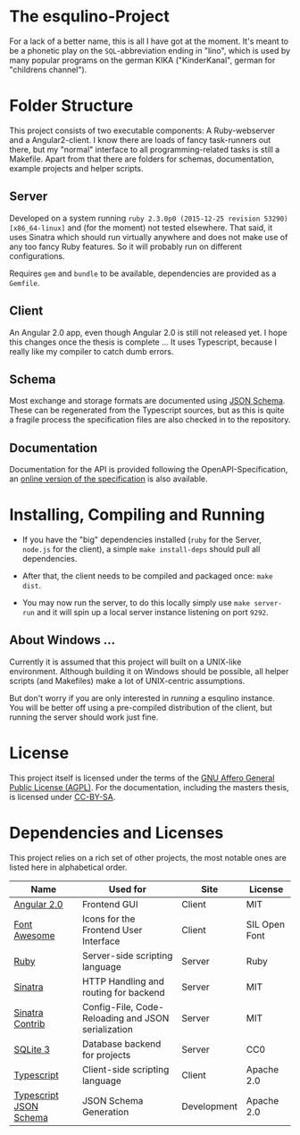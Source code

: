 # The esqulino-Project

For a lack of a better name, this is all I have got at the moment. It's meant to be a phonetic play on the `SQL`-abbreviation ending in "lino", which is used by many popular programs on the german KIKA ("KinderKanal", german for "childrens channel").

# Folder Structure

This project consists of two executable components: A Ruby-webserver and a Angular2-client. I know there are loads of fancy task-runners out there, but my "normal" interface to all programming-related tasks is still a Makefile. Apart from that there are folders for schemas, documentation, example projects and helper scripts.

## Server

Developed on a system running `ruby 2.3.0p0 (2015-12-25 revision 53290) [x86_64-linux]` and (for the moment) not tested elsewhere. That said, it uses Sinatra which should run virtually anywhere and does not make use of any too fancy Ruby features. So it will probably run on different configurations.

Requires `gem` and `bundle` to be available, dependencies are provided as a `Gemfile`.

## Client

An Angular 2.0 app, even though Angular 2.0 is still not released yet. I hope this changes once the thesis is complete ... It uses Typescript, because I really like my compiler to catch dumb errors.

## Schema

Most exchange and storage formats are documented using [JSON Schema](http://json-schema.org/). These can be regenerated from the Typescript sources, but as this is quite a fragile process the specification files are also checked in to the repository.

## Documentation

Documentation for the API is provided following the OpenAPI-Specification, an [online version of the specification](http://petstore.swagger.io/?url=https://esqulino.marcusriemer.de/doc/swagger/swagger.yaml) is also available.

# Installing, Compiling and Running

* If you have the "big" dependencies installed (`ruby` for the Server, `node.js` for the client), a simple `make install-deps` should pull all dependencies.

* After that, the client needs to be compiled and packaged once: `make dist`.

* You may now run the server, to do this locally simply use `make server-run` and it will spin up a local server instance listening on port `9292`.

## About Windows ...

Currently it is assumed that this project will built on a UNIX-like environment. Although building it on Windows should be possible, all helper scripts (and Makefiles) make a lot of UNIX-centric assumptions.

But don't worry if you are only interested in *running* a esqulino instance. You will be better off using a pre-compiled distribution of the client, but running the server should work just fine.

# License

This project itself is licensed under the terms of the [GNU Affero General Public License (AGPL)](https://www.gnu.org/licenses/agpl.html). For the documentation, including the masters thesis, is licensed under [CC-BY-SA](https://creativecommons.org/licenses/by-sa/4.0/).

# Dependencies and Licenses

This project relies on a rich set of other projects, the most notable ones are listed here in alphabetical order.

Name                                                       | Used for                                                 | Site         | License
---------------------------------------------------------- | -------------------------------------------------------- | ------------ | -------
[Angular 2.0](https://angular.io/)                         | Frontend GUI                                             | Client       | MIT
[Font Awesome](http://fontawesome.io)                      | Icons for the Frontend User Interface                    | Client       | SIL Open Font
[Ruby](https://www.ruby-lang.org/)                         | Server-side scripting language                           | Server       | Ruby
[Sinatra](http://www.sinatrarb.com/)                       | HTTP Handling and routing for backend                    | Server       | MIT
[Sinatra Contrib](http://www.sinatrarb.com/contrib/)       | Config-File, Code-Reloading and JSON serialization       | Server       | MIT
[SQLite 3](https://www.sqlite.org/)                        | Database backend for projects                            | Server       | CC0
[Typescript](http://www.typescriptlang.org/)               | Client-side scripting language                           | Client       | Apache 2.0
[Typescript JSON Schema](https://github.com/YousefED/typescript-json-schema) | JSON Schema Generation                 | Development  | Apache 2.0

